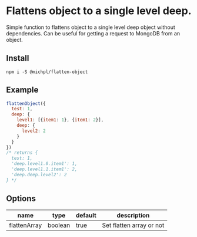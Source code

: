 # Flattens object to a single level deep.

Simple function to flattens object to a single level deep object without dependencies. Can be useful for getting a request to MongoDB from an object.

## Install
`npm i -S @michpl/flatten-object`

## Example
```JavaScript
flattenObject({
  test: 1,
  deep: {
    level1: [{item1: 1}, {item1: 2}],
    deep: {
      level2: 2
    }
  }
})
/* returns {
  test: 1,
  'deep.level1.0.item1': 1,
  'deep.level1.1.item1': 2,
  'deep.deep.level2': 2
} */
```

## Options
| name              | type       | default    | description                   |
|-------------------|------------|------------|-------------------------------|
| flattenArray      | boolean    | true       | Set flatten array or not      |
